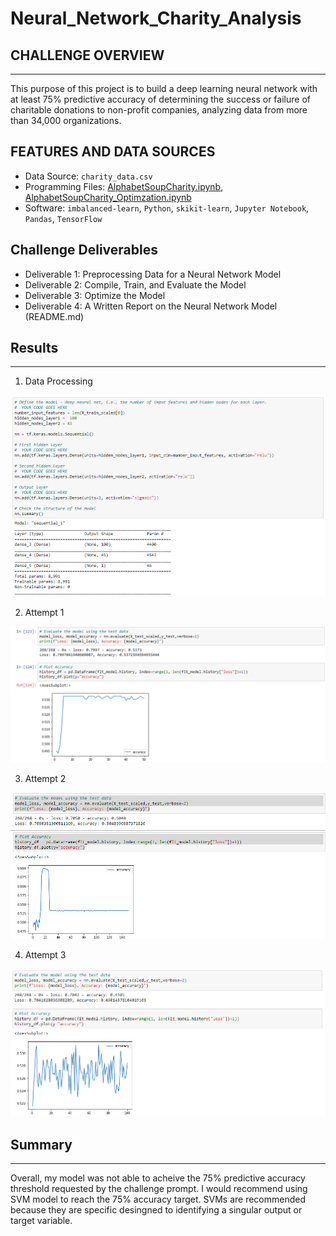 # Neural_Network_Charity_Analysis

## CHALLENGE OVERVIEW
---
This purpose of this project is to build a deep learning neural network with at least 75% predictive accuracy of determining the success or failure of charitable donations to non-profit companies, analyzing data from more than 34,000 organizations.

## FEATURES AND DATA SOURCES
- Data Source: `charity_data.csv`
- Programming Files: [AlphabetSoupCharity.ipynb](https://github.com/Bruno-OGSilva/Neural_Network_Charity_Analysis/blob/0919eebde0e5d7d33100a6cd971152cadff50ab6/AlphabetSoupCharity.ipynb), [AlphabetSoupCharity_Optimzation.ipynb](https://github.com/Bruno-OGSilva/Neural_Network_Charity_Analysis/blob/0919eebde0e5d7d33100a6cd971152cadff50ab6/AlphabetSoupCharity_Optimzation.ipynb)
-  Software: `imbalanced-learn`, `Python`, `skikit-learn`, `Jupyter Notebook`, `Pandas`, `TensorFlow`

## Challenge Deliverables
- Deliverable 1: Preprocessing Data for a Neural Network Model
- Deliverable 2: Compile, Train, and Evaluate the Model
- Deliverable 3: Optimize the Model
- Deliverable 4: A Written Report on the Neural Network Model (README.md)


## Results
---

1. Data Processing

![](https://github.com/Bruno-OGSilva/Neural_Network_Charity_Analysis/blob/0919eebde0e5d7d33100a6cd971152cadff50ab6/Assets/Del%201.png)

2. Attempt 1

![](https://github.com/Bruno-OGSilva/Neural_Network_Charity_Analysis/blob/0919eebde0e5d7d33100a6cd971152cadff50ab6/Assets/Attempt%201.png)

3. Attempt 2

![](https://github.com/Bruno-OGSilva/Neural_Network_Charity_Analysis/blob/0919eebde0e5d7d33100a6cd971152cadff50ab6/Assets/Attempt%202.png)

4. Attempt 3

![](https://github.com/Bruno-OGSilva/Neural_Network_Charity_Analysis/blob/0919eebde0e5d7d33100a6cd971152cadff50ab6/Assets/Attempt%203.png)


## Summary
---

Overall, my model was not able to acheive the 75% predictive accuracy threshold requested by the challenge prompt.
I would recommend using SVM model to reach the 75% accuracy target. SVMs are recommended because they are specific desingned to identifying a singular output or target variable.
